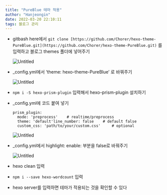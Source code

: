 ```yaml
---
title: "PureBlue 테마 적용"
author: "Hanjeongin"
date: 2022-03-20 22:10:11
tags: 블로그 관리
---
```


- gitbash here에서 `git clone [https://github.com/Chorer/hexo-theme-PureBlue.git](https://github.com/Chorer/hexo-theme-PureBlue.git)` 를 입력하고 블로그 themes 폴더에 넣어주기
    
    ![Untitled](/images/blog_pureblue_theme/Untitled.png)
    
- _config.yml에서 ‘theme: hexo-theme-PureBlue’ 로 바꿔주기
    
    ![Untitled](/images/blog_pureblue_theme/Untitled%201.png)
    
- `npm i -S hexo-prism-plugin` 입력해서 hexo-prism-plugin 설치하기
- _config.yml에 코드 붙여 넣기
    
    ```
    prism_plugin:
      mode: 'preprocess'    # realtime/preprocess
      theme: 'default'line_number: false    # default false
      custom_css: 'path/to/your/custom.css'     # optional
    ```
    
    ![Untitled](/images/blog_pureblue_theme/Untitled%202.png)
    
- _config.yml에서 highlight: enable: 부분을 false로 바꿔주기
    
    ![Untitled](/images/blog_pureblue_theme/Untitled%203.png)
    
- hexo clean 입력
- `npm i --save hexo-wordcount` 입력
- hexo server를 입력하면 테마가 적용되는 것을 확인할 수 있다